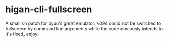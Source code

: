 higan-cli-fullscreen
====================

A smallish patch for byuu's great emulator. v094 could not be switched to fullscreen by command line arguments while the code obviously intends to.
It's fixed, enjoy!
